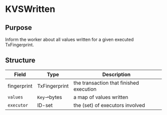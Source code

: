 # KVSWritten

## Purpose
Inform the worker about all values written for a given
executed TxFingerprint.

## Structure

| Field       | Type          | Description                             |
|-------------|---------------|-----------------------------------------|
| fingerprint | TxFingerprint | the transaction that finished execution |
| `values`    | `Key`⇀bytes   | a map of  values written                |
| `executor`  | ID-set        | the (set) of executors involved         |
